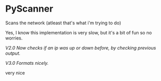 # PyScanner
Scans the network (atleast that's what i'm trying to do)

Yes, I know this implementation is very slow, but it's a bit of fun so no worries.

*V2.0 Now checks if an ip was up or down before, by checking previous output.*

*V3.0 Formats nicely.*

very nice
